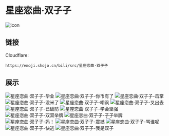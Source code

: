 # 星座恋曲·双子子
![icon](https://emoji.shojo.cn/bili/src/星座恋曲·双子子/icon.png)
## 链接
Cloudflare:
```
https://emoji.shojo.cn/bili/src/星座恋曲·双子子
```
## 展示
![星座恋曲·双子子-毕业](https://emoji.shojo.cn/bili/src/星座恋曲·双子子/星座恋曲·双子子-毕业.png)
![星座恋曲·双子子-你币有了](https://emoji.shojo.cn/bili/src/星座恋曲·双子子/星座恋曲·双子子-你币有了.png)
![星座恋曲·双子子-击掌](https://emoji.shojo.cn/bili/src/星座恋曲·双子子/星座恋曲·双子子-击掌.png)
![星座恋曲·双子子-没米了](https://emoji.shojo.cn/bili/src/星座恋曲·双子子/星座恋曲·双子子-没米了.png)
![星座恋曲·双子子-嘲讽](https://emoji.shojo.cn/bili/src/星座恋曲·双子子/星座恋曲·双子子-嘲讽.png)
![星座恋曲·双子子-叉出去](https://emoji.shojo.cn/bili/src/星座恋曲·双子子/星座恋曲·双子子-叉出去.png)
![星座恋曲·双子子-已破防](https://emoji.shojo.cn/bili/src/星座恋曲·双子子/星座恋曲·双子子-已破防.png)
![星座恋曲·双子子-学会坚强](https://emoji.shojo.cn/bili/src/星座恋曲·双子子/星座恋曲·双子子-学会坚强.png)
![星座恋曲·双子子-双双举牌](https://emoji.shojo.cn/bili/src/星座恋曲·双子子/星座恋曲·双子子-双双举牌.png)
![星座恋曲·双子子-子子举牌](https://emoji.shojo.cn/bili/src/星座恋曲·双子子/星座恋曲·双子子-子子举牌.png)
![星座恋曲·双子子-妈！](https://emoji.shojo.cn/bili/src/星座恋曲·双子子/星座恋曲·双子子-妈！.png)
![星座恋曲·双子子-震撼](https://emoji.shojo.cn/bili/src/星座恋曲·双子子/星座恋曲·双子子-震撼.png)
![星座恋曲·双子子-骂谁呢](https://emoji.shojo.cn/bili/src/星座恋曲·双子子/星座恋曲·双子子-骂谁呢.png)
![星座恋曲·双子子-快逃](https://emoji.shojo.cn/bili/src/星座恋曲·双子子/星座恋曲·双子子-快逃.png)
![星座恋曲·双子子-我是双子](https://emoji.shojo.cn/bili/src/星座恋曲·双子子/星座恋曲·双子子-我是双子.png)
